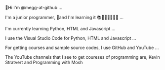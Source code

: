 👋Hi I'm @megg-at-github ...

I'm a junior programmer, 🌱and I'm learning it 📚🧑🏻‍💻🧑🏻‍🎓 ...

I'm currently learning Python, HTML and Javascript ...

I use the Visual Studio Code for Python, HTML and Javascript ...

For getting courses and sample source codes, I use GitHub and YouTube ...

The YouTube channels that I see to get coureses of programming are, Kevin Stratvert and Programming with Mosh

<!---
megg-at-github/megg-at-github is a ✨ special ✨ repository because its `README.md` (this file) appears on your GitHub profile.
You can click the Preview link to take a look at your changes.
--->
